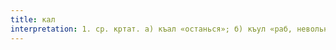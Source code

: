 ```yaml
---
title: кал
interpretation: 1. ср. кртат. а) къал «останься»; б) къул «раб, невольник; раб божий, смертный»; 2. тюрк. а)«соображение»; б)«рафинирование металлов (в процессе плавки)»; в)«вырывание, выдергивание; искоренение»; 3. РПН
---
```

